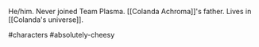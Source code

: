 He/him. Never joined Team Plasma. [[Colanda Achroma]]'s father. Lives in [[Colanda's universe]].

#characters #absolutely-cheesy 